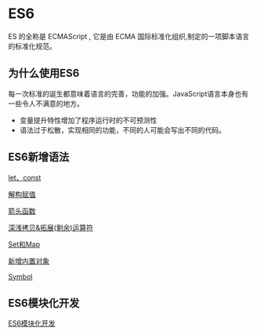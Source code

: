 # ES6
ES 的全称是 ECMAScript , 它是由 ECMA 国际标准化组织,制定的一项脚本语言的标准化规范。

## 为什么使用ES6
每一次标准的诞生都意味着语言的完善，功能的加强。JavaScript语言本身也有一些令人不满意的地方。
- 变量提升特性增加了程序运行时的不可预测性
- 语法过于松散，实现相同的功能，不同的人可能会写出不同的代码。


## ES6新增语法  
[let、const](./01-let&const.md)

[解构赋值](./02-destructuring&assignment.md)

[箭头函数](./03-arrow.md)

[深浅拷贝&拓展(剩余)运算符](./04-clone&spread.md)

[Set和Map](./05-Set&Map.md)

[新增内置对象](./06-object.md)

[Symbol](./07-Symbol.md)

## ES6模块化开发
[ES6模块化开发](./08-ESModule.md)
